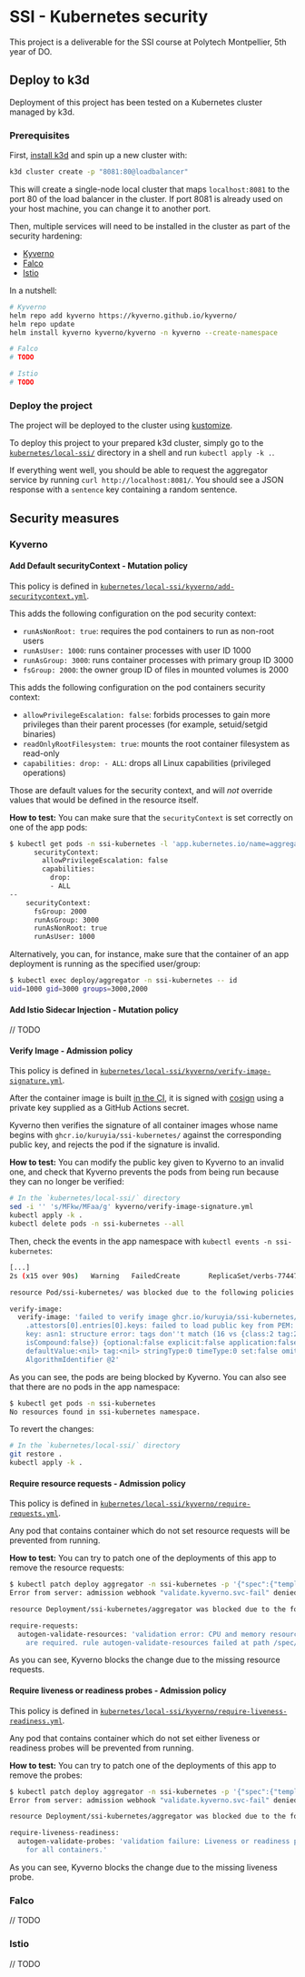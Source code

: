 # SSI - Kubernetes security

This project is a deliverable for the SSI course at Polytech Montpellier, 5th
year of DO.

## Deploy to k3d

Deployment of this project has been tested on a Kubernetes cluster managed by
k3d.

### Prerequisites

First, [install k3d](https://k3d.io/stable/#installation) and spin up a new
cluster with:

```sh
k3d cluster create -p "8081:80@loadbalancer"
```

This will create a single-node local cluster that maps `localhost:8081` to the
port 80 of the load balancer in the cluster. If port 8081 is already used on
your host machine, you can change it to another port.

Then, multiple services will need to be installed in the cluster as part of the
security hardening:

- [Kyverno](https://kyverno.io/docs/installation/methods/)
- [Falco](https://falco.org/docs/getting-started/falco-kubernetes-quickstart/)
- [Istio](https://istio.io/latest/docs/setup/install/helm/) 

In a nutshell:

```sh
# Kyverno
helm repo add kyverno https://kyverno.github.io/kyverno/
helm repo update
helm install kyverno kyverno/kyverno -n kyverno --create-namespace

# Falco
# TODO

# Istio
# TODO
```

### Deploy the project

The project will be deployed to the cluster using
[kustomize](https://kustomize.io/).

To deploy this project to your prepared k3d cluster, simply go to the
[`kubernetes/local-ssi/`](./kubernetes/local-ssi) directory in a shell and run
`kubectl apply -k .`.

If everything went well, you should be able to request the aggregator service
by running `curl http://localhost:8081/`. You should see a JSON response with a
`sentence` key containing a random sentence.

## Security measures

### Kyverno

#### Add Default securityContext - Mutation policy

This policy is defined in
[`kubernetes/local-ssi/kyverno/add-securitycontext.yml`](kubernetes/local-ssi/kyverno/add-securitycontext.yml).

This adds the following configuration on the pod security context:
- `runAsNonRoot: true`: requires the pod containers to run as non-root users
- `runAsUser: 1000`: runs container processes with user ID 1000
- `runAsGroup: 3000`: runs container processes with primary group ID 3000
- `fsGroup: 2000`: the owner group ID of files in mounted volumes is 2000

This adds the following configuration on the pod containers security context:
- `allowPrivilegeEscalation: false`: forbids processes to gain more privileges
  than their parent processes (for example, setuid/setgid binaries)
- `readOnlyRootFilesystem: true`: mounts the root container filesystem as
  read-only
- `capabilities: drop: - ALL`: drops all Linux capabilities (privileged
  operations)

Those are default values for the security context, and will _not_ override
values that would be defined in the resource itself.

**How to test:** You can make sure that the `securityContext` is set correctly
on one of the app pods:

```sh
$ kubectl get pods -n ssi-kubernetes -l 'app.kubernetes.io/name=aggregator' -o yaml | grep -A 4 securityContext
      securityContext:
        allowPrivilegeEscalation: false
        capabilities:
          drop:
          - ALL
--
    securityContext:
      fsGroup: 2000
      runAsGroup: 3000
      runAsNonRoot: true
      runAsUser: 1000
```

Alternatively, you can, for instance, make sure that the container of an app
deployment is running as the specified user/group:

```sh
$ kubectl exec deploy/aggregator -n ssi-kubernetes -- id
uid=1000 gid=3000 groups=3000,2000
```

#### Add Istio Sidecar Injection - Mutation policy

// TODO

#### Verify Image - Admission policy

This policy is defined in
[`kubernetes/local-ssi/kyverno/verify-image-signature.yml`](kubernetes/local-ssi/kyverno/verify-image-signature.yml).

After the container image is built [in the
CI](https://github.com/Kuruyia/ssi-kubernetes/blob/2196e44dff3e865d02c3c52d6820814080ecb5aa/.github/workflows/on_push_main.yml#L94-L105),
it is signed with [cosign](https://github.com/sigstore/cosign) using a private
key supplied as a GitHub Actions secret.

Kyverno then verifies the signature of all container images whose name begins
with `ghcr.io/kuruyia/ssi-kubernetes/` against the corresponding public key,
and rejects the pod if the signature is invalid.

**How to test:** You can modify the public key given to Kyverno to an invalid
one, and check that Kyverno prevents the pods from being run because they can
no longer be verified:

```sh
# In the `kubernetes/local-ssi/` directory
sed -i '' 's/MFkw/MFaa/g' kyverno/verify-image-signature.yml
kubectl apply -k .
kubectl delete pods -n ssi-kubernetes --all
```

Then, check the events in the app namespace with `kubectl events -n
ssi-kubernetes`:

```sh
[...]
2s (x15 over 90s)   Warning   FailedCreate       ReplicaSet/verbs-774478894f        Error creating: admission webhook "mutate.kyverno.svc-fail" denied the request: 

resource Pod/ssi-kubernetes/ was blocked due to the following policies 

verify-image:
  verify-image: 'failed to verify image ghcr.io/kuruyia/ssi-kubernetes/words:latest:
    .attestors[0].entries[0].keys: failed to load public key from PEM: pem to public
    key: asn1: structure error: tags don''t match (16 vs {class:2 tag:26 length:19
    isCompound:false}) {optional:false explicit:false application:false private:false
    defaultValue:<nil> tag:<nil> stringType:0 timeType:0 set:false omitEmpty:false}
    AlgorithmIdentifier @2'
```

As you can see, the pods are being blocked by Kyverno. You can also see that
there are no pods in the app namespace:

```sh
$ kubectl get pods -n ssi-kubernetes
No resources found in ssi-kubernetes namespace.
```

To revert the changes:

```sh
# In the `kubernetes/local-ssi/` directory
git restore .
kubectl apply -k .
```

#### Require resource requests - Admission policy

This policy is defined in
[`kubernetes/local-ssi/kyverno/require-requests.yml`](kubernetes/local-ssi/kyverno/require-requests.yml).

Any pod that contains container which do not set resource requests will be
prevented from running.

**How to test:** You can try to patch one of the deployments of this app to
remove the resource requests:

```sh
$ kubectl patch deploy aggregator -n ssi-kubernetes -p '{"spec":{"template":{"spec":{"containers":[{"name":"aggregator", "resources":{"requests":null}}]}}}}'
Error from server: admission webhook "validate.kyverno.svc-fail" denied the request: 

resource Deployment/ssi-kubernetes/aggregator was blocked due to the following policies 

require-requests:
  autogen-validate-resources: 'validation error: CPU and memory resource requests
    are required. rule autogen-validate-resources failed at path /spec/template/spec/containers/0/resources/requests/'
```

As you can see, Kyverno blocks the change due to the missing resource requests.

#### Require liveness or readiness probes - Admission policy

This policy is defined in
[`kubernetes/local-ssi/kyverno/require-liveness-readiness.yml`](kubernetes/local-ssi/kyverno/require-liveness-readiness.yml).

Any pod that contains container which do not set either liveness or readiness
probes will be prevented from running.

**How to test:** You can try to patch one of the deployments of this app to
remove the probes:

```sh
$ kubectl patch deploy aggregator -n ssi-kubernetes -p '{"spec":{"template":{"spec":{"containers":[{"name":"aggregator", "livenessProbe":null, "readinessProbe":null}]}}}}'
Error from server: admission webhook "validate.kyverno.svc-fail" denied the request: 

resource Deployment/ssi-kubernetes/aggregator was blocked due to the following policies 

require-liveness-readiness:
  autogen-validate-probes: 'validation failure: Liveness or readiness probes are required
    for all containers.'
```

As you can see, Kyverno blocks the change due to the missing liveness probe.

### Falco

// TODO

### Istio

// TODO
